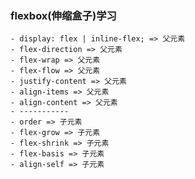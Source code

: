 ### flexbox(伸缩盒子)学习
    - display: flex | inline-flex; => 父元素
    - flex-direction => 父元素
    - flex-wrap => 父元素
    - flex-flow => 父元素
    - justify-content => 父元素
    - align-items => 父元素
    - align-content => 父元素
    - -----------
    - order => 子元素
    - flex-grow => 子元素
    - flex-shrink => 子元素
    - flex-basis => 子元素
    - align-self => 子元素
